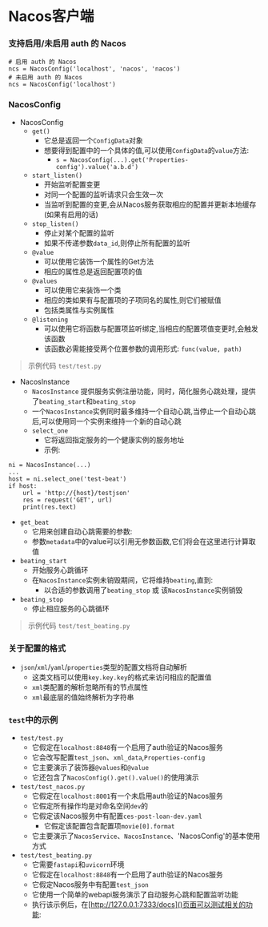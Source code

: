 # Nacos客户端

### 支持启用/未启用 auth 的 Nacos

```
# 启用 auth 的 Nacos
ncs = NacosConfig('localhost', 'nacos', 'nacos')
# 未启用 auth 的 Nacos
ncs = NacosConfig('localhost')
```


### NacosConfig
* NacosConfig
   * `get()`
      * 它总是返回一个`ConfigData`对象
      * 想要得到配置中的一个具体的值,可以使用`ConfigData`的`value`方法:
         * `s = NacosConfig(...).get('Properties-config').value('a.b.d')`
   * `start_listen()`
      * 开始监听配置变更
      * 对同一个配置的监听请求只会生效一次
      * 当监听到配置的变更,会从Nacos服务获取相应的配置并更新本地缓存(如果有启用的话)
   * `stop_listen()`
      * 停止对某个配置的监听
      * 如果不传递参数`data_id`,则停止所有配置的监听
   * `@value`
      * 可以使用它装饰一个属性的Get方法
      * 相应的属性总是返回配置项的值
   * `@values`
      * 可以使用它来装饰一个类
      * 相应的类如果有与配置项的子项同名的属性,则它们被赋值
      * 包括类属性与实例属性
   * `@listening`
      * 可以使用它将函数与配置项监听绑定,当相应的配置项值变更时,会触发该函数
      * 该函数必需能接受两个位置参数的调用形式: `func(value, path)`

> 示例代码 `test/test.py`


* NacosInstance
   * `NacosInstance` 提供服务实例注册功能，同时，简化服务心跳处理，提供了`beating_start`和`beating_stop`
   * 一个`NacosInstance`实例同时最多维持一个自动心跳,当停止一个自动心跳后,可以使用同一个实例来维持一个新的自动心跳
   * `select_one`
      * 它将返回指定服务的一个健康实例的服务地址
      * 示例:
```
ni = NacosInstance(...)
...
host = ni.select_one('test-beat')
if host:
    url = 'http://{host}/testjson'
    res = request('GET', url)
    print(res.text)
```

   * `get_beat`
      * 它用来创建自动心跳需要的参数:
      * 参数`metadata`中的value可以引用无参数函数,它们将会在这里进行计算取值
   * `beating_start`
      * 开始服务心跳循环
      * 在`NacosInstance`实例未销毁期间，它将维持`beating`,直到:
         * 以合适的参数调用了`beating_stop` 或 该`NacosInstance`实例销毁
   * `beating_stop`
      * 停止相应服务的心跳循环


> 示例代码 `test/test_beating.py`


### 关于配置的格式
* `json`/`xml`/`yaml`/`properties`类型的配置文档将自动解析
   * 这类文档可以使用`key.key.key`的格式来访问相应的配置值
   * `xml`类配置的解析忽略所有的节点属性
   * `xml`最底层的值始终解析为字符串

### `test`中的示例
* `test/test.py`
   * 它假定在`localhost:8848`有一个启用了auth验证的Nacos服务
   * 它会改写配置`test_json`、`xml_data`,`Properties-config`
   * 它主要演示了装饰器`@values`和`@value`
   * 它还包含了`NacosConfig().get().value()`的使用演示
* `test/test_nacos.py`
    * 它假定在`localhost:8001`有一个未启用auth验证的Nacos服务
    * 它假定所有操作均是对命名空间`dev`的
    * 它假定该Nacos服务中有配置`ces-post-loan-dev.yaml`
       * 它假定该配置包含配置项`movie[0].format`
    * 它主要演示了`NacosService`、`NacosInstance`、'NacosConfig'的基本使用方式
* `test/test_beating.py`
    * 它需要`fastapi`和`uvicorn`环境
    * 它假定在`localhost:8848`有一个启用了auth验证的Nacos服务
    * 它假定Nacos服务中有配置`test_json`
    * 它使用一个简单的webapi服务演示了自动服务心跳和配置监听功能
    * 执行该示例后，在[http://127.0.0.1:7333/docs]()页面可以测试相关的功能:

